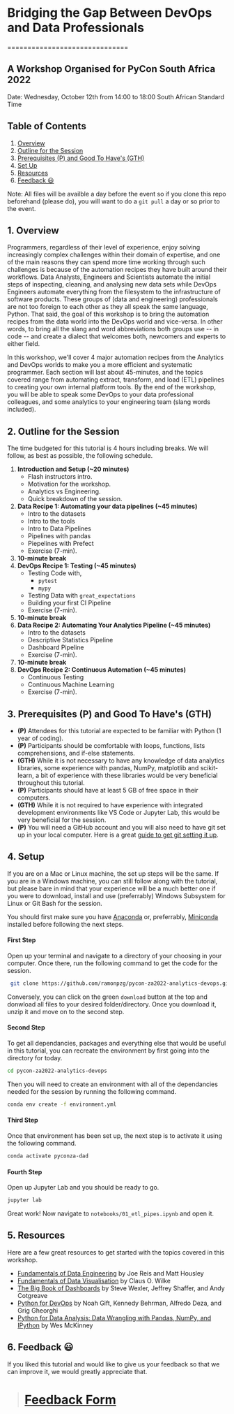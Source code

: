 # Bridging the Gap Between DevOps and Data Professionals
==============================
## A Workshop Organised for PyCon South Africa 2022



Date: Wednesday, October 12th from 14:00 to 18:00 South African Standard Time


## Table of Contents
1. [Overview](#1.-Overview)
2. [Outline for the Session](#2.-Outline-for-the-Session)
3. [Prerequisites (P) and Good To Have's (GTH)](#3.-Prerequisites-(P)-and-Good-To-Have's-(GTH))
4. [Set Up](#4.-Set-Up)
5. [Resources](#5.-Resources)
6. [Feedback 😃](#6.-Feedback-😃)

Note: All files will be availble a day before the event so if you clone this repo beforehand (please do), you will want to do a `git pull` a day or so prior to the event.

## 1. Overview

Programmers, regardless of their level of experience, enjoy solving increasingly complex challenges within their domain of expertise, and one of the main reasons they can spend more time working through such challenges is because of the automation recipes they have built around their workflows. Data Analysts, Engineers and Scientists automate the initial steps of inspecting, cleaning, and analysing new data sets while DevOps Engineers automate everything from the filesystem to the infrastructure of software products. These groups of (data and engineering) professionals are not too foreign to each other as they all speak the same language, Python. That said, the goal of this workshop is to bring the automation recipes from the data world into the DevOps world and vice-versa. In other words, to bring all the slang and word abbreviations both groups use -- in code -- and create a dialect that welcomes both, newcomers and experts to either field.

In this workshop, we'll cover 4 major automation recipes from the Analytics and DevOps worlds to make you a more efficient and systematic programmer. Each section will last about 45-minutes, and the topics covered range from automating extract, transform, and load (ETL) pipelines to creating your own internal platform tools. By the end of the workshop, you will be able to speak some DevOps to your data professional colleagues, and some analytics to your engineering team (slang words included).

## 2. Outline for the Session

The time budgeted for this tutorial is 4 hours including breaks. We will follow, as best as possible, the following schedule.

1. **Introduction and Setup (~20 minutes)**
   - Flash instructors intro.
   - Motivation for the workshop.
   - Analytics vs Engineering.
   - Quick breakdown of the session.
2. **Data Recipe 1: Automating your data pipelines (~45 minutes)**
   - Intro to the datasets
   - Intro to the tools
   - Intro to Data Pipelines
   - Pipelines with pandas
   - Piepelines with Prefect
   - Exercise (7-min).
3. **10-minute break**
4. **DevOps Recipe 1: Testing (~45 minutes)**
   - Testing Code with,
       - `pytest`
       - `mypy`
   - Testing Data with `great_expectations`
   - Building your first CI Pipeline
   - Exercise (7-min).
5. **10-minute break**
6. **Data Recipe 2: Automating Your Analytics Pipeline (~45 minutes)**
   - Intro to the datasets
   - Descriptive Statistics Pipeline
   - Dashboard Pipeline
   - Exercise (7-min).
7. **10-minute break**
8. **DevOps Recipe 2: Continuous Automation (~45 minutes)**
   - Continuous Testing
   - Continuous Machine Learning
   - Exercise (7-min).


## 3. Prerequisites (P) and Good To Have's (GTH)

- **(P)** Attendees for this tutorial are expected to be familiar with Python (1 year of coding). 
- **(P)** Participants should be comfortable with loops, functions, lists comprehensions, and if-else statements.
- **(GTH)** While it is not necessary to have any knowledge of data analytics libraries, some experience with pandas, NumPy, matplotlib and scikit-learn, a bit of experience with these libraries would be very beneficial throughout this tutorial.
- **(P)** Participants should have at least 5 GB of free space in their computers.
- **(GTH)** While it is not required to have experience with integrated development environments like VS Code or Jupyter Lab, this would be very beneficial for the session.
- **(P)** You will need a GitHub account and you will also need to have git set up in your local computer. Here is a great [guide to get git setting it up](https://git-scm.com/book/en/v2/Getting-Started-First-Time-Git-Setup).


## 4. Setup

If you are on a Mac or Linux machine, the set up steps will be the same. If you are in a Windows machine, you can still follow along with the tutorial, but please bare in mind that your experience  will be a much better one if you were to download, install and use (preferrably) Windows Subsystem for Linux or Git Bash for the session.

You should first make sure you have [Anaconda](https://www.anaconda.com/products/individual#download-section) or, preferrably, [Miniconda](https://docs.conda.io/en/latest/miniconda.html) installed before following the next steps.

#### First Step

Open up your terminal and navigate to a directory of your choosing in your computer. Once there, run the following command to get the code for the session.

```sh
 git clone https://github.com/ramonpzg/pycon-za2022-analytics-devops.git
```

Conversely, you can click on the green `download` button at the top and donwload all files to your desired folder/directory. Once you download it, unzip it and move on to the second step.

#### Second Step

To get all dependancies, packages and everything else that would be useful in this tutorial, you can recreate the environment by first going into the directory for today.

```sh
cd pycon-za2022-analytics-devops
```

Then you will need to create an environment with all of the dependancies needed for the session by running the following command.

```sh
conda env create -f environment.yml
```

#### Third Step

Once that environment has been set up, the next step is to activate it using the following command.

```sh
conda activate pyconza-dad
```

#### Fourth Step

Open up Jupyter Lab and you should be ready to go.

```sh
jupyter lab
```

Great work! Now navigate to `notebooks/01_etl_pipes.ipynb` and open it.


## 5. Resources

Here are a few great resources to get started with the topics covered in this workshop.

- [Fundamentals of Data Engineering](https://www.oreilly.com/library/view/fundamentals-of-data/9781098108298/) by Joe Reis and Matt Housley
- [Fundamentals of Data Visualisation](https://clauswilke.com/dataviz/) by Claus O. Wilke
- [The Big Book of Dashboards](http://bigbookofdashboards.com/) by Steve Wexler, Jeffrey Shaffer, and Andy Cotgreave
- [Python for DevOps](https://www.amazon.com/Python-DevOps-Ruthlessly-Effective-Automation/dp/149205769X) by Noah Gift, Kennedy Behrman, Alfredo Deza, and Grig Gheorghi
- [Python for Data Analysis: Data Wrangling with Pandas, NumPy, and IPython](https://wesmckinney.com/book/) by Wes McKinney

## 6. Feedback 😃

If you liked this tutorial and would like to give us your feedback so that we can improve it, we would greatly appreciate that.

> # [Feedback Form](https://forms.gle/cuW4B5cdSL8DaLnR8)
